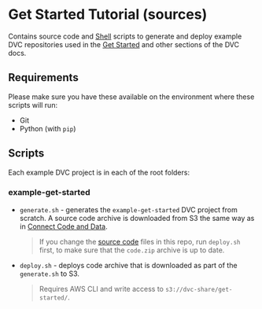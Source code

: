 # Get Started Tutorial (sources)

Contains source code and [Shell](https://www.shellscript.sh/) scripts to
generate and deploy example DVC repositories used in the [Get
Started](https://dvc.org/doc/get-started) and other sections of the DVC docs.

## Requirements

Please make sure you have these available on the environment where these scripts
will run:

- Git
- Python (with `pip`)

## Scripts

Each example DVC project is in each of the root folders:

<!-- ### dataset-registry -->

### example-get-started

- `generate.sh` - generates the `example-get-started` DVC project from
  scratch. A source code archive is downloaded from S3 the same way as in
  [Connect Code and Data](https://dvc.org/doc/get-started/connect-code-and-data).

  > If you change the [source code](code/src/) files in this repo, run
  > `deploy.sh` first, to make sure that the `code.zip` archive is up to date.

- `deploy.sh` - deploys code archive that is downloaded as part of the
  `generate.sh` to S3.
  > Requires AWS CLI and write access to `s3://dvc-share/get-started/`.
